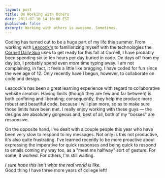 ```yaml
---
layout: post
title: On Working with Others
date: 2011-07-10 14:10:00 EST
published: false
excerpt: Working with others is awesome. Sometimes.
---
```


Coding has turned out to be a huge part of my life this summer. From working with [Leacock's](http://www.leacocks.com/) to familiarizing myself with the technologies the [Cornell Daily Sun](http://www.cornellsun.com) uses to get ready for this fall at Cornell, I have probably been spending six to ten hours per day buried in code. On days off from my day job, I probably spend even _more_ time typing away. I am not complaining, in fact, it feels a little like bragging. I have coded for fun since the wee age of 12. Only recently have I begun, however, to collaborate on code and design.

Leacock's has been a great learning experience with regard to collaborative website creation. Having limits (though they are few and far between) is both confining and liberating; consequently, they help me produce more robust and beautiful code, because I will plan more, so as to make sure those limits have been met. I really enjoy working with these guys &mdash; the designs are absolutely gorgeous and, best of all, both of my "bosses" are responsive.

On the opposite hand, I've dealt with a couple people this year who have been very slow to respond to my messages. Not only is this not productive, it's also quite frustrating. I've learned recently to be more proactive about expressing the imperative for quick responses and being quick to respond to emails coming my way too, as a "meet me halfway" sort of gesture. For some, it worked. For others, I'm still waiting.

_I sure hope this isn't what the real world is like._<br>Good thing I have three more years of college left!